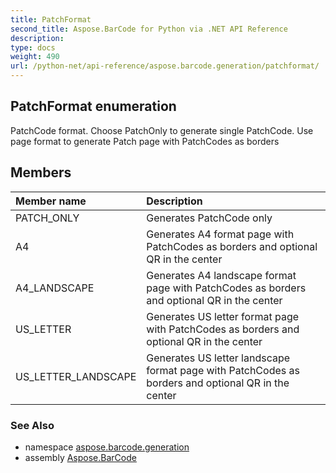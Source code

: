 ```yaml
---
title: PatchFormat
second_title: Aspose.BarCode for Python via .NET API Reference
description: 
type: docs
weight: 490
url: /python-net/api-reference/aspose.barcode.generation/patchformat/
---
```


## PatchFormat enumeration

PatchCode format. Choose PatchOnly to generate single PatchCode. Use page format to generate Patch page with PatchCodes as borders

## Members
| Member name | Description |
| :- | :- |
|PATCH_ONLY|Generates PatchCode only|
|A4|Generates A4 format page with PatchCodes as borders and optional QR in the center|
|A4_LANDSCAPE|Generates A4 landscape format page with PatchCodes as borders and optional QR in the center|
|US_LETTER|Generates US letter format page with PatchCodes as borders and optional QR in the center|
|US_LETTER_LANDSCAPE|Generates US letter landscape format page with PatchCodes as borders and optional QR in the center|

### See Also

* namespace [aspose.barcode.generation](/barcode/python-net/api-reference/aspose.barcode.generation/)
* assembly [Aspose.BarCode](/barcode/python-net/api-reference/)

